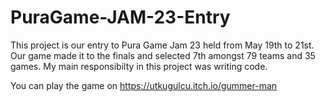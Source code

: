 # PuraGame-JAM-23-Entry
This project is our entry to Pura Game Jam 23 held from May 19th to 21st. Our game made it to the finals and selected 7th amongst 79 teams and 35 games. My main responsibilty in this project was writing code.  
  
You can play the game on https://utkugulcu.itch.io/gummer-man
